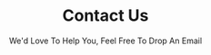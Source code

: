 ---
templateKey: 'contact-page'
title: Contact Us
subtitle: We'd Love To Help You, Feel Free To Drop An Email
meta_title: Contact Us | Climate Tech Inc.
meta_description: >-
  Climate Tech Inc. contact page
contacts:
  - email: info@climatetech.us
    description: >-
      To get more info, a pricing quote or ask a question please send us an email
---